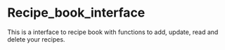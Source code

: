 # Recipe_book_interface
This is a interface to recipe book with functions to add, update, read and delete your recipes.
